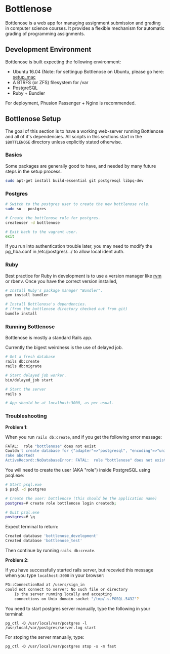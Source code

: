 # Bottlenose

Bottlenose is a web app for managing assignment submission and grading in
computer science courses. It provides a flexible mechanism for automatic grading
of programming assignments.

## Development Environment

Bottlenose is built expecting the following environment:

 * Ubuntu 16.04 (Note: for settingup Bottlenose on Ubuntu, please go here: [setup_mac](bottlenose/blob/master/doc/setup-mac.md)
 * A BTRFS (or ZFS) filesystem for /var
 * PostgreSQL
 * Ruby + Bundler

For deployment, Phusion Passenger + Nginx is recommended.

## Bottlenose Setup

The goal of this section is to have a working web-server running Bottlenose and
all of it's dependencies. All scripts in this sections start in the
`$BOTTLENOSE` directory unless explicitly stated otherwise.

### Basics

Some packages are generally good to have, and needed by many future steps in
the setup process.

```sh
sudo apt-get install build-essential git postgresql libpq-dev
```

### Postgres

```sh
# Switch to the postgres user to create the new bottlenose role.
sudo su - postgres

# Create the bottlenose role for postgres.
createuser -d bottlenose

# Exit back to the vagrant user.
exit
```

If you run into authentication trouble later, you may need to modify
the pg_hba.conf in /etc/postgres/.../ to allow local ident auth.

### Ruby

Best practice for Ruby in development is to use a version manager like
[rvm](http://rvm.io) or rbenv. Once you have the correct version installed,

```sh
# Install Ruby's package manager "Bundler".
gem install bundler

# Install Bottlenose's dependencies.
# (from the bottlenose directory checked out from git)
bundle install
```

### Running Bottlenose

Bottlenose is mostly a standard Rails app.

Currently the bigest weirdness is the use of delayed job.

```sh
# Get a fresh database
rails db:create
rails db:migrate

# Start delayed job worker.
bin/delayed_job start

# Start the server
rails s

# App should be at localhost:3000, as per usual.
```

### Troubleshooting

**Problem 1**:

When you run `rails db:create`, and if you get the following error message:

```sh
FATAL:  role "bottlenose" does not exist
Couldn't create database for {"adapter"=>"postgresql", "encoding"=>"unicode", "database"=>"bottlenose_development", "pool"=>5, "username"=>"bottlenose", "password"=>nil}
rake aborted!
ActiveRecord::NoDatabaseError: FATAL:  role "bottlenose" does not exist
```

You will need to create the user (AKA "role") inside PostgreSQL using psql.exe:

```sh
# Start psql.exe
$ psql -d postgres

# Create the user: bottlenose (this should be the application name)
postgres=# create role bottlenose login createdb;

# Quit psql.exe
postgres=# \q
```

Expect terminal to return:

```sh
Created database 'bottlenose_development'
Created database 'bottlenose_test'
```

Then continue by running `rails db:create`.


**Problem 2**:

If you have successfully started rails server, but recevied this message when you type `localhost:3000` in your browser:

```sh
PG::ConnectionBad at /users/sign_in
could not connect to server: No such file or directory
	Is the server running locally and accepting
	connections on Unix domain socket "/tmp/.s.PGSQL.5432"?
```

You need to start postgres server manually, type the following in your terminal:
```
pg_ctl -D /usr/local/var/postgres -l /usr/local/var/postgres/server.log start
```

For stoping the server manually, type:
```
pg_ctl -D /usr/local/var/postgres stop -s -m fast
```
